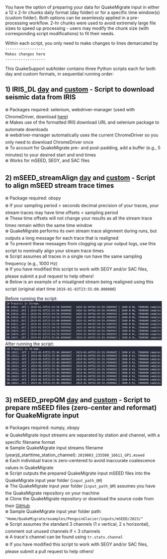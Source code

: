 You have the option of preparing your data for QuakeMigrate input in either a 12 x 2-hr chunks daily format (day folder) or for a specific time window(s) (custom folder). Both options can be seamlessly applied in a pre-processing workflow. 2-hr chunks were used to avoid extremely large file sizes to speed up processing - users may modify the chunk size (with corresponding script modifications) to fit their needs.

Within each script, you only need to make changes to lines demarcated by  
`------------------`  
`Makes changes here`  
`------------------`  

This QuakeSupport subfolder contains three Python scripts each for both day and custom formats, in sequential running order:
## 1) IRIS_DL [day](https://github.com/cryoilrj/QuakeSupport/blob/main/Preprocessing/day/QS_IRIS_DL_day.py) and [custom](https://github.com/cryoilrj/QuakeSupport/blob/main/Preprocessing/custom/QS_IRIS_DL_custom.py) - Script to download seismic data from IRIS
:snowflake: Packages required: selenium, webdriver-manager (used with ChromeDriver, download [here](https://chromedriver.chromium.org/downloads))  
:snowflake: Makes use of the formatted IRIS download URL and selenium package to automate downloads  
:snowflake: webdriver-manager automatically uses the current ChromeDriver so you only need to download ChromeDriver once     
:snowflake: To account for QuakeMigrate pre- and post-padding, add a buffer (e.g., 5 minutes) to your desired start and end times  
:snowflake: Works for mSEED, SEGY, and SAC files

## 2) mSEED_streamAlign [day](https://github.com/cryoilrj/QuakeSupport/blob/main/Preprocessing/day/QS_mSEED_streamAlign_day.py) and [custom](https://github.com/cryoilrj/QuakeSupport/blob/main/Preprocessing/custom/QS_mSEED_streamAlign_custom.py) - Script to align mSEED stream trace times
:snowflake: Package required: obspy  
:snowflake: If your sampling period > seconds decimal precision of your traces, your stream traces may have time offsets < sampling period  
:snowflake: These time offsets will not change your results as all the stream trace times remain within the same time window  
:snowflake: QuakeMigrate performs its own stream trace alignment during runs, but outputs a long message for each trace that is realigned  
:snowflake: To prevent these messages from clogging up your output logs, use this script to nominally align your stream trace times  
:snowflake: Script assumes all traces in a single run have the same sampling frequency (e.g., 1000 Hz)   
:snowflake: If you have modified this script to work with SEGY and/or SAC files, please submit a pull request to help others!  
:snowflake: Below is an example of a misaligned stream being realigned using this script (original start time `2019-01-03T23:55:00.000000`)

Before running the script:
![Screenshot of a misaligned stream](https://github.com/cryoilrj/QuakeSupport/blob/main/Preprocessing/misaligned_stream.png)  
After running the script:
![Screenshot of an aligned stream](https://github.com/cryoilrj/QuakeSupport/blob/main/Preprocessing/aligned_stream.png)

## 3) mSEED_prepQM [day](https://github.com/cryoilrj/QuakeSupport/blob/main/Preprocessing/day/QS_mSEED_prepQM_day.py) and [custom](https://github.com/cryoilrj/QuakeSupport/blob/main/Preprocessing/custom/QS_mSEED_prepQM_custom.py) - Script to prepare mSEED files (zero-center and reformat) for QuakeMigrate input  
:snowflake: Packages required: numpy, obspy  
:snowflake: QuakeMigrate input streams are separated by station and channel, with a specific filename format  
:snowflake: Sample QuakeMigrate input streams filename (yearjd_starttime_station_channel): `2019003_235500_16611_GP1.mseed`  
:snowflake: Each individual trace is zero-centered to avoid inaccurate coalescence values in QuakeMigrate  
:snowflake: Script outputs the prepared QuakeMigrate input mSEED files into the QuakeMigrate input year folder (`input_path_QM`)  
:snowflake: The QuakeMigrate input year folder (`input_path_QM`) assumes you have the QuakeMigrate repository on your machine  
:snowflake: Clone the QuakeMigrate repository or download the source code from their [GitHub](https://github.com/QuakeMigrate/QuakeMigrate)  
:snowflake: Sample QuakeMigrate input year folder path: `"Home/QuakeMigrate/examples/PenguinGlacier/inputs/mSEED/2023/"`  
:snowflake: Script assumes the standard 3 channels (1 x vertical, 2 x horizontal), comment out unused channels if < 3 channels  
:snowflake: A trace's channel can be found using `tr.stats.channel`  
:snowflake: If you have modified this script to work with SEGY and/or SAC files, please submit a pull request to help others!
